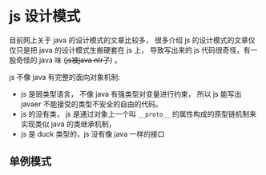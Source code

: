 # js 设计模式

目前网上关于 java 的设计模式的文章比较多，
很多介绍 js 的设计模式的文章仅仅只是把 java 的设计模式生搬硬套在 js 上，
导致写出来的 js 代码很奇怪，有一股奇怪的 java 味 (~~js被java ntr了~~) 。

js 不像 java 有完整的面向对象机制:
- js 是弱类型语言，
不像 java 有强类型对变量进行约束，
所以 js 能写出 javaer 不能接受的类型不安全的自由的代码。
- js 的没有类，
js 是通过对象上一个叫 `__proto__`
的属性构成的原型链机制来实现类似 java 的类继承机制，
- js 是 duck 类型的，js 没有像 java 一样的接口

## 单例模式